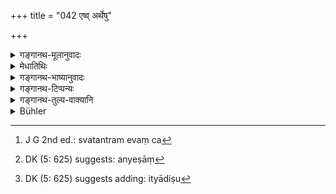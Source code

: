 +++
title = "042 एष्व् अर्थेषु"

+++

<details><summary>गङ्गानथ-मूलानुवादः</summary>

At the Madhuparka offering, at sacrifices, and at the rites in honour of the Pitṛs,—at these alone should animals be killed, and nowhere else: thus has Manu declared—(41)


The twice-born person, knowing the real import of the Veda, killing animals on these occasions, carries himself and the animal to the most excellent state.—(42).
</details>

<details><summary>मेधातिथिः</summary>

**मधुपर्को** व्याख्यातः । तत्र गोवधो विहितः । **यज्ञः** ज्योतिष्टोमादिः । तत्र संस्थैकादशिन्यादिपशुवधो निरूढपशुवधादिः स्वतन्त्र एव च[^१२१] । **पितृदैवतं** पितरो देवता यस्मिन् कर्मण्य् अष्टकादौ, न तु श्राद्धम् । तद् धि सिद्धेन मांसेन विहितम्, न च पशुवधश् चोदितः । न चेदम् एव विधायकं युक्तम्, उत्पत्तौ श्राद्धस्य हिंसाया अचोदितत्वात्, अस्य च विस्पष्टविधानाद् अष्टकापशुवधेनापि नेतुं शक्यत्वात्, विधित्वे चास्य मूलकल्पनाप्रसङ्गात्, विध्यन्तरशेषतायाश् च वक्ष्यमाणत्वात् । येषां[^१२२] तु मतं पितॄणां देवतानां च कर्म महायञ्जादि । "ब्राह्मणैर् वध्याः । । । भृत्यानां चैव वृत्त्यर्थम्"[^१२३] (म्ध् ५.२२) आपदि पशुहिंसनम् अप्राप्तं प्राणात्यये ऽभ्यनुज्ञायते ॥ ५.४१–४२ ॥


[^१२३]:
     DK (5: 625) suggests adding: ityādiṣu


[^१२२]:
     DK (5: 625) suggests: anyeṣāṃ


[^१२१]:
     J G 2nd ed.: svatantram evaṃ ca
</details>

<details><summary>गङ्गानथ-भाष्यानुवादः</summary>

The present text sums up in brief those occasions on which the killing of animals is sanctioned by the scriptures.

‘*Madhuparka*’— has been already described. At this the killing of the calf has been enjoined.

‘Sacrifice’—such as the Jyotiṣṭoma and the like; the eleventh stage of which consists of the animal-sacrifice; as also the *Paśubandha*, at which the sacrificing of the animal forms a sacrifice by itself.

‘*Rites in honour of the Pitṛs*,’—*i.e*., those of which the Pitṛs are the ‘deities’; what are meant are the *Aṣṭaka* and other offerings of the kind, and not *Śrāddhas*; because these latter are laid down as to be performed with *cooked* meat, (for which the meat could be obtained otherwise than by actually killing the animal at the rite itself): and in connection with this the killing of animals has not been enjoined; nor will it be right to regard this (injunction regarding the offering of *cooked* meat) as implying the killing of animals: because the original injunction of the *Śrāddha* does not lay clown such *killing*. Further, the present verse also does not clearly enjoin it: specially as what is here mentioned is capable of being taken as pertaining to the
*Aṣṭaka* offerings. If the present verse were an injunction, it would
involve the necessity of seeking for its basis (in some Vedic text): while, as we shall explain later on, it is capable of being construed as supplementary to another Injunction.

Some people explain the term ‘*pitṛdaivatakarma*’ as standing for *the rites performed in honour of the gods and the Pitṛs i.e*., the Great Sacrifices (daily).

Animals are to be killed by Brāhmaṇas for the ‘support of their dependents,’ and the killing of animals is also permitted at times of distress, when life may be in danger—(41-42).
</details>

<details><summary>गङ्गानथ-टिप्पन्यः</summary>

**(verse 5.41)**

This verse is quoted in *Aparārka* (p. 154), as setting aside the view that ‘the offering of *Madhuparka* does not necessarily involve the killing of the animal’;—in *Vīramitrodaya* (Āhnika, p. 538).

**(verse 5.42)**

This verse is quoted in *Vīramitrodaya* (Āhnika, p. 531).
</details>

<details><summary>गङ्गानथ-तुल्य-वाक्यानि</summary>

**(verse 5.41)  
**

*Viṣṇu* (51.64).—(Same as Manu.)

*Vaśiṣṭha* (4.6).—(Same as Manu.)

*Śāṅkhāyuna-Gṛhyusūtra* (2.16.1).—(Same as Manu.)

**(verse 5.42-46)  
**

*Viṣṇu* (51.65-69).—(Same as Manu.)
</details>

<details><summary>Bühler</summary>

042	A twice-born man who, knowing the true meaning of the Veda, slays an animal for these purposes, causes both himself and the animal to enter a most blessed state.
</details>
